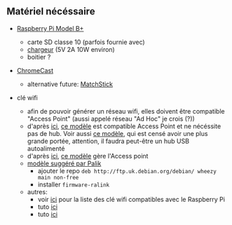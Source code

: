 Matériel nécéssaire
-------------------
* [Raspberry Pi Model B+](http://uk.rs-online.com/web/p/processor-microcontroller-development-kits/8111284/)
    * carte SD classe 10 (parfois fournie avec)
    * [chargeur](http://uk.rs-online.com/web/p/products/8226373/) (5V 2A 10W environ)
    * boitier ?

* [ChromeCast](http://www.amazon.fr/Google-Chromecast-HDMI-multim%C3%A9dia-WiFi/dp/B00IJUW1RI)
    * alternative future: [MatchStick](http://korben.info/matchstick-la-cle-hdmi-de-mozilla.html?utm_source=feedburner&utm_medium=feed&utm_campaign=Feed%3A+KorbensBlog-UpgradeYourMind+%28Korben%27s+Blog+-+Upgrade+Your+Mind%29)

* clé wifi
    * afin de pouvoir générer un réseau wifi, elles doivent être compatible "Access Point" (aussi appelé réseau "Ad Hoc" je crois (?))
    * d'après [ici](https://learn.adafruit.com/setting-up-a-raspberry-pi-as-a-wifi-access-point/what-youll-need),
    [ce modèle](http://www.adafruit.com/products/814) est compatible Access Point et ne nécéssite pas de hub. Voir aussi [ce modèle](https://www.adafruit.com/product/1012), qui est censé avoir une plus grande portée, attention, il faudra peut-être un hub USB autoalimenté
    * d'après [ici](http://itsacleanmachine.blogspot.fr/2013/02/wifi-access-point-with-raspberry-pi.html),
      [ce modèle](http://www.amazon.com/gp/product/B002WBX9C6/ref=as_li_qf_sp_asin_il_tl?ie=UTF8&camp=1789&creative=9325&creativeASIN=B002WBX9C6&linkCode=as2&tag=itsacleanmach-20) gère l'Access point
    * [modèle suggéré par Palik](http://www.amazon.fr/gp/product/B00EZOQFHO/ref=oh_aui_detailpage_o00_s00?ie=UTF8&psc=1)
        * ajouter le repo `deb http://ftp.uk.debian.org/debian/ wheezy main non-free`
        * installer `firmware-ralink`
    * autres:
        * voir [ici](http://elinux.org/RPi_USB_Wi-Fi_Adapters) pour la liste des clé wifi compatibles avec le Raspberry Pi
        * tuto [ici](http://elinux.org/RPI-Wireless-Hotspot)
        * tuto [ici](http://www.daveconroy.com/turn-your-raspberry-pi-into-a-wifi-hotspot-with-edimax-nano-usb-ew-7811un-rtl8188cus-chipset/)

